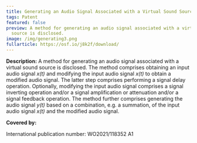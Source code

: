 ```yaml
---
title: Generating an Audio Signal Associated with a Virtual Sound Source
tags: Patent
featured: false
preview: A method for generating an audio signal associated with a virtual sound
  source is disclosed.
image: /img/generating3.png
fullarticle: https://osf.io/j8k2f/download/
---
```

**Description:** A method for generating an audio signal associated with a virtual sound source is disclosed. The method comprises obtaining an input audio signal *x(t)* and modifying the input audio signal *x(t)* to obtain a modified audio signal. The latter step comprises performing a signal delay operation. Optionally, modifying the input audio signal comprises a signal inverting operation and/or a signal amplification or attenuation and/or a signal feedback operation. The method further comprises generating the audio signal *y(t)* based on a combination, e.g. a summation, of the input audio signal *x(t)* and the modified audio signal.

**Covered by:**

International publication number: WO2021/118352 A1
